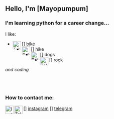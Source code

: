 ## **Hello, I'm** [Mayopumpum]

### **I'm learning python for a career change...**

I like:
- [<img align="left" alt="Telegram" width="26px" src="https://cdn-icons-png.flaticon.com/128/3198/3198336.png" />] bike
- [<img align="left" alt="Telegram" width="26px" src="https://cdn-icons-png.flaticon.com/128/1706/1706709.png" />] hike
- [<img align="left" alt="Telegram" width="26px" src="https://cdn-icons-png.flaticon.com/128/1998/1998627.png" />] dogs
- [<img align="left" alt="Telegram" width="26px" src="https://cdn-icons.flaticon.com/png/128/1682/premium/1682643.png?token=exp=1647693342~hmac=c7bdbdf3351a1ec56676075c9a7dd7aa" />] rock

*and coding*

<br />
<br />

### How to contact me:
[<img align="left" alt="Instagran" width="26px" src="https://cdn-icons.flaticon.com/png/128/3955/premium/3955024.png?token=exp=1647693057~hmac=386c361a29be0314140e1a6f0a28c989" />] [instagram]
[<img align="left" alt="Telegram" width="26px" src="https://cdn-icons-png.flaticon.com/128/2111/2111644.png" />] [telegram]

[instagram]: https://www.instagram.com/mayopumpum
[telegram]: https://t.me/Swaggerz